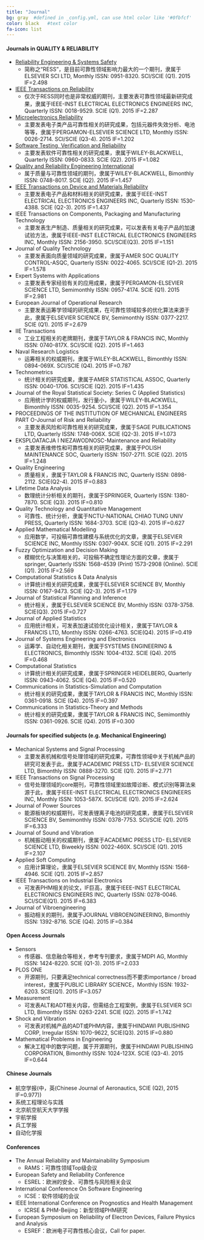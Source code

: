 ```yaml
---
title: "Journal"
bg: gray  #defined in _config.yml, can use html color like '#0fbfcf'
color: black   #text color
fa-icon: list
---
```


#### Journals in QUALITY & RELIABILITY

- [Reliability Engineering & Systems Safety](http://www.journals.elsevier.com/reliability-engineering-and-system-safety/)
  * 简称之“RESS”，是目前可靠性领域影响力最大的一个期刊，隶属于ELSEVIER SCI LTD, Monthly ISSN: 0951-8320. SCI/SCIE (Q1). 2015 IF=2.498
- [IEEE Transactions on Reliability](http://ieeexplore.ieee.org/xpl/RecentIssue.jsp?punumber=24)
  * 仅次于RESS同时也是非常权威的期刊，主要发表可靠性领域最新研究成果，隶属于IEEE-INST ELECTRICAL ELECTRONICS ENGINEERS INC, Quarterly ISSN: 0018-9529. SCIE (Q1). 2015 IF=2.287
- [Microelectronics Reliability](http://www.journals.elsevier.com/microelectronics-reliability/)
  * 主要发表电子类产品可靠性相关的研究成果，包括元器件失效分析、电池等等，隶属于PERGAMON-ELSEVIER SCIENCE LTD, Monthly ISSN: 0026-2714. SCI/SCIE (Q3-4). 2015 IF=1.202
- [Software Testing, Verification and Reliability](http://onlinelibrary.wiley.com/journal/10.1002/(ISSN)1099-1689)
  * 主要发表软件可靠性相关的研究成果，隶属于WILEY-BLACKWELL, Quarterly ISSN: 0960-0833. SCIE (Q2). 2015 IF=1.082
- [Quality and Reliability Engineering International](http://onlinelibrary.wiley.com/journal/10.1002/(ISSN)1099-1638)
  * 属于质量与可靠性领域的期刊，隶属于WILEY-BLACKWELL, Bimonthly ISSN: 0748-8017. SCIE (Q2). 2015 IF=1.457
- [IEEE Transactions on Device and Materials Reliability](http://ieeexplore.ieee.org/xpl/RecentIssue.jsp?punumber=7298)
  * 主要发表电子产品和材料相关的研究成果，隶属于IEEE-INST ELECTRICAL ELECTRONICS ENGINEERS INC, Quarterly ISSN: 1530-4388. SCIE (Q2-3). 2015 IF=1.437
- IEEE Transactions on Components, Packaging and Manufacturing Technology
  * 主要发表生产制造、质量相关的研究成果，可以发表有关电子产品的加速试验方法，隶属于IEEE-INST ELECTRICAL ELECTRONICS ENGINEERS INC, Monthly ISSN: 2156-3950. SCI/SCIE(Q3). 2015 IF=1.151
- Journal of Quality Technology
  * 主要发表面向质量领域的研究成果，隶属于AMER SOC QUALITY CONTROL-ASQC, Quarterly ISSN: 0022-4065. SCI/SCIE (Q1-2). 2015 IF=1.578
- Expert Systems with Applications
  * 主要发表专家经验有关的应用成果，隶属于PERGAMON-ELSEVIER SCIENCE LTD, Semimonthly ISSN: 0957-4174. SCIE (Q1). 2015 IF=2.981
- European Journal of Operational Research
  * 主要发表运筹学领域的研究成果，在可靠性领域较多的优化算法来源于此，隶属于ELSEVIER SCIENCE BV, Semimonthly ISSN: 0377-2217. SCIE (Q1). 2015 IF=2.679
- IIE Transactions
  * 工业工程相关的老牌期刊，隶属于TAYLOR & FRANCIS INC, Monthly ISSN: 0740-817X. SCI/SCIE (Q2). 2015 IF=1.463
- Naval Research Logistics
  * 运筹相关的权威期刊，隶属于WILEY-BLACKWELL, Bimonthly ISSN: 0894-069X. SCI/SCIE (Q4). 2015 IF=0.787
- Technometrics
  * 统计相关的研究成果，隶属于AMER STATISTICAL ASSOC, Quarterly ISSN: 0040-1706. SCI/SCIE (Q2). 2015 IF=1.435
- Journal of the Royal Statistical Society: Series C (Applied Statistics)
  * 应用统计学的权威期刊，发行量小，隶属于WILEY-BLACKWELL, Bimonthly ISSN: 0035-9254. SCI/SCIE (Q2). 2015 IF=1.354
- PROCEEDINGS OF THE INSTITUTION OF MECHANICAL ENGINEERS PART O-Journal of Risk and Reliability
  * 主要发表风险和可靠性相关的研究成果，隶属于SAGE PUBLICATIONS LTD, Quarterly ISSN: 1748-006X. SCIE (Q2-3). 2015 IF=1.073
- EKSPLOATACJA I NIEZAWODNOSC-Maintenance and Reliability
  * 主要发表维修性和可靠性相关的研究成果，隶属于POLISH MAINTENANCE SOC, Quarterly ISSN: 1507-2711. SCIE (Q2). 2015 IF=1.248
- Quality Engineering
  * 质量相关，隶属于TAYLOR & FRANCIS INC, Quarterly ISSN: 0898-2112. SCIE(Q2-4). 2015 IF=0.883
- Lifetime Data Analysis
  * 数理统计分析相关的期刊，隶属于SPRINGER, Quarterly ISSN: 1380-7870. SCIE (Q3). 2015 IF=0.810
- Quality Technology and Quantitative Management
  * 可靠性、统计分析，隶属于NCTU-NATIONAL CHIAO TUNG UNIV PRESS, Quarterly ISSN: 1684-3703. SCIE (Q3-4). 2015 IF=0.627
- Applied Mathematical Modelling
  * 应用数学，可投稿可靠性建模与系统优化的文章，隶属于ELSEVIER SCIENCE INC, Monthly ISSN: 0307-904X. SCIE (Q1). 2015 IF=2.291
- Fuzzy Optimization and Decision Making
  * 模糊优化与决策相关的，可投稿不确定性理论方面的文章，隶属于springer, Quarterly ISSN: 1568-4539 (Print) 1573-2908 (Online). SCIE (Q1). 2015 IF=2.569
- Computational Statistics & Data Analysis
  * 计算统计相关的研究成果，隶属于ELSEVIER SCIENCE BV, Monthly ISSN: 0167-9473. SCIE (Q2-3). 2015 IF=1.179
- Journal of Statistical Planning and Inference
  * 统计相关，隶属于ELSEVIER SCIENCE BV, Monthly ISSN: 0378-3758. SCIE(Q3). 2015 IF=0.727
- Journal of Applied Statistics
  * 应用统计相关，可发表加速试验优化设计相关，隶属于TAYLOR & FRANCIS LTD, Monthly ISSN: 0266-4763. SCIE(Q4). 2015 IF=0.419
- Journal of Systems Engineering and Electronics
  * 运筹学、自动化相关期刊，隶属于SYSTEMS ENGINEERING & ELECTRONICS, Bimonthly ISSN: 1004-4132. SCIE (Q4). 2015 IF=0.468
- Computational Statistics
  * 计算统计相关的研究成果，隶属于SPRINGER HEIDELBERG, Quarterly ISSN: 0943-4062. SCIE (Q4). 2015 IF=0.520
- Communications in Statistics-Simulation and Computation
  * 统计相关的研究成果，隶属于TAYLOR & FRANCIS INC, Monthly ISSN: 0361-0918. SCIE (Q4). 2015 IF=0.397
- Communications in Statistics-Theory and Methods
  * 统计相关的研究成果，隶属于TAYLOR & FRANCIS INC, Semimonthly ISSN: 0361-0926. SCIE (Q4). 2015 IF=0.300


#### Journals for specified subjects (e.g. Mechanical Engineering)

- Mechanical Systems and Signal Processing
  * 主要发表机械和信号处理领域的研究成果，可靠性领域中关于机械产品的研究可发表于此，隶属于ACADEMIC PRESS LTD- ELSEVIER SCIENCE LTD, Bimonthly ISSN: 0888-3270. SCIE (Q1). 2015 IF=2.771
- IEEE Transactions on Signal Processing
  * 信号处理领域的core期刊，可靠性领域里如故障诊断、模式识别等算法来源于此，隶属于IEEE-INST ELECTRICAL ELECTRONICS ENGINEERS INC, Monthly ISSN: 1053-587X. SCI/SCIE (Q1). 2015 IF=2.624
- Journal of Power Sources
  * 能源板块的权威期刊，可发表锂离子电池的研究成果，隶属于ELSEVIER SCIENCE BV, Semimonthly ISSN: 0378-7753. SCI/SCIE (Q1). 2015 IF=6.333
- Journal of Sound and Vibration
  * 机械振动相关的权威期刊，隶属于ACADEMIC PRESS LTD- ELSEVIER SCIENCE LTD, Biweekly ISSN: 0022-460X. SCI/SCIE (Q1). 2015 IF=2.107
- Applied Soft Computing
  * 应用计算理论，隶属于ELSEVIER SCIENCE BV, Monthly ISSN: 1568-4946. SCIE (Q1). 2015 IF=2.857
- IEEE Transactions on Industrial Electronics
  * 可发表PHM相关的论文，IF巨高，隶属于IEEE-INST ELECTRICAL ELECTRONICS ENGINEERS INC, Quarterly ISSN: 0278-0046. SCI/SCIE(Q1). 2015 IF=6.383
- Journal of Vibroengineering
  * 振动相关的期刊，隶属于JOURNAL VIBROENGINEERING, Bimonthly ISSN: 1392-8716. SCIE (Q4). 2015 IF=0.384

#### Open Access Journals

- Sensors
  * 传感器、信息融合等相关，参考专刊要求，隶属于MDPI AG, Monthly ISSN: 1424-8220. SCIE (Q1-3). 2015 IF=2.033
- PLOS ONE
  * 开源期刊，只要满足technical correctness而不要求importance / broad interest，隶属于PUBLIC LIBRARY SCIENCE，Monthly ISSN: 1932-6203. SCIE(Q1). 2015 IF=3.057
- Measurement
  * 可发表ALT和ADT相关内容，但需结合工程案例，隶属于ELSEVIER SCI LTD, Bimonthly ISSN: 0263-2241. SCIE (Q2). 2015 IF=1.742
- Shock and Vibration
  * 可发表对机械产品的ADT或PHM内容，隶属于HINDAWI PUBLISHING CORP, Irregular ISSN: 1070-9622, SCIE(Q3). 2015 IF=0.880
- Mathematical Problems in Engineering
  * 解决工程中的数学问题，属于开源期刊，隶属于HINDAWI PUBLISHING CORPORATION, Bimonthly ISSN: 1024-123X. SCIE (Q3-4). 2015 IF=0.644

#### Chinese Journals

- 航空学报(中，英(Chinese Journal of Aeronautics, SCIE (Q2), 2015 IF=0.977))
- 系统工程理论与实践
- 北京航空航天大学学报
- 宇航学报
- 兵工学报
- 自动化学报

#### Conferences

- The Annual Reliability and Maintainability Symposium
  * RAMS：可靠性领域Top级会议
- European Safety and Reliability Conference
  * ESREL：欧洲的安全、可靠性与风险相关会议
- International Conference On Software Engineering
  * ICSE：软件领域的会议
- IEEE International Conference on Prognostics and Health Management
  * ICRSE & PHM-Beijing：新型领域PHM研究
- European Symposium on Reliability of Electron Devices, Failure Physics and Analysis
  * ESREF：欧洲电子可靠性核心会议，Call for paper.
